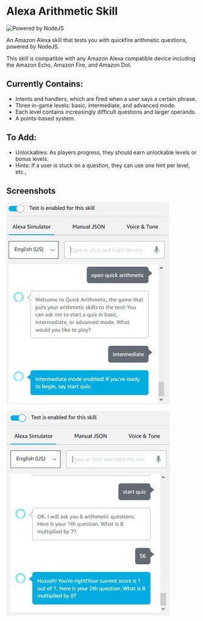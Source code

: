 # Alexa Arithmetic Skill
![Powered by NodeJS](https://img.shields.io/badge/powered%20by-nodejs-blue.svg)

An Amazon Alexa skill that tests you with quickfire arithmetic questions, powered by NodeJS. 

This skill is compatible with any Amazon Alexa compatible device
including the Amazon Echo, Amazon Fire, and Amazon Dot.

## Currently Contains:
- Intents and handlers, which are fired when a user says a certain phrase.
- Three in-game levels: basic, intermediate, and advanced mode.
- Each level contains increasingly difficult questions and larger operands.
- A points-based system.

## To Add:
- Unlockables: As players progress, they should earn unlockable levels or bonus levels. 
- Hints: If a user is stuck on a question, they can use one hint per level, etc.,

## Screenshots

![Introduction dialogue, before beginning the quiz](https://github.com/silvia-odwyer/alexa-arithmetic-quiz/blob/master/media/screenshot1.PNG
 "Introduction dialogue")

![The quiz in action.](https://github.com/silvia-odwyer/alexa-arithmetic-quiz/blob/master/media/screenshot2.PNG
 "The quiz in action.")

